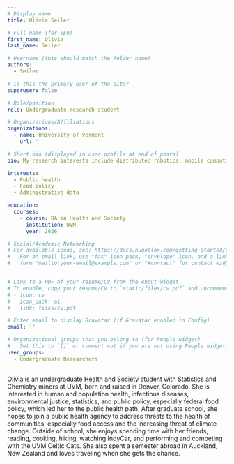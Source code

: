 ```yaml
---
# Display name
title: Olivia Seiler

# Full name (for SEO)
first_name: Olivia
last_name: Seiler

# Username (this should match the folder name)
authors:
  - Seiler

# Is this the primary user of the site?
superuser: false

# Role/position
role: Undergraduate research student

# Organizations/Affiliations
organizations:
  - name: University of Vermont
    url: ''

# Short bio (displayed in user profile at end of posts)
bio: My research interests include distributed robotics, mobile computing and programmable matter.

interests:
  - Public health
  - Food policy
  - Administrative data

education:
  courses:
    - course: BA in Health and Society
      institution: UVM
      year: 2026

# Social/Academic Networking
# For available icons, see: https://docs.hugoblox.com/getting-started/page-builder/#icons
#   For an email link, use "fas" icon pack, "envelope" icon, and a link in the
#   form "mailto:your-email@example.com" or "#contact" for contact widget.


# Link to a PDF of your resume/CV from the About widget.
# To enable, copy your resume/CV to `static/files/cv.pdf` and uncomment the lines below.
# - icon: cv
#   icon_pack: ai
#   link: files/cv.pdf

# Enter email to display Gravatar (if Gravatar enabled in Config)
email: ''

# Organizational groups that you belong to (for People widget)
#   Set this to `[]` or comment out if you are not using People widget.
user_groups:
  - Undergraduate Researchers
---
```


Olivia is an undergraduate Health and Society student with Statistics and Chemistry minors at UVM, born and raised in Denver, Colorado. She is interested in human and population health, infectious diseases, environmental justice, statistics, and public policy, especially federal food policy, which led her to the public health path. After graduate school, she hopes to join a public health agency to address threats to the health of communities, especially food access and the increasing threat of climate change. Outside of school, she enjoys spending time with her friends, reading, cooking, hiking, watching IndyCar, and performing and competing with the UVM Celtic Cats. She also spent a semester abroad in Auckland, New Zealand and loves traveling when she gets the chance.

